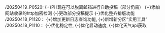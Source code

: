/20250419_P0520:
{+}PH现在可以脱离邮箱进行自助投稿（部分仍需）
{+}添加网站收录的http加密检测
{-}更改部分投稿提示
{-}优化整齐排版功能
/20250418_P1120：
{+}增加更新日志查询功能,
{+}新增新分区“实用工具”
/20250418_P1110：
{-}优化稳定性,
{-}优化启动速度,
{-}优化天气api获取
